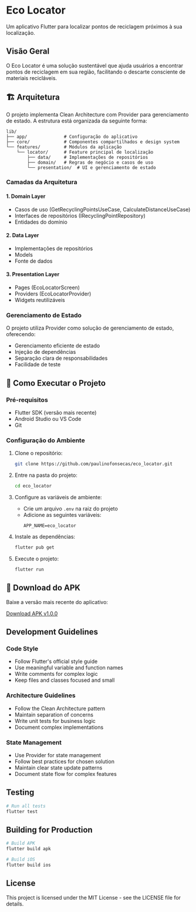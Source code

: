 # Eco Locator

Um aplicativo Flutter para localizar pontos de reciclagem próximos à sua localização.

## Visão Geral

O Eco Locator é uma solução sustentável que ajuda usuários a encontrar pontos de reciclagem em sua região, facilitando o descarte consciente de materiais recicláveis.

## 🏗️ Arquitetura

O projeto implementa Clean Architecture com Provider para gerenciamento de estado. A estrutura está organizada da seguinte forma:

```
lib/
├── app/              # Configuração do aplicativo
├── core/             # Componentes compartilhados e design system
└── features/         # Módulos da aplicação
    └── locator/      # Feature principal de localização
        ├── data/     # Implementações de repositórios
        ├── domain/   # Regras de negócio e casos de uso
        └── presentation/  # UI e gerenciamento de estado
```

### Camadas da Arquitetura

#### 1. Domain Layer
- Casos de uso (GetRecyclingPointsUseCase, CalculateDistanceUseCase)
- Interfaces de repositórios (IRecyclingPointRepository)
- Entidades do domínio

#### 2. Data Layer
- Implementações de repositórios
- Models
- Fonte de dados

#### 3. Presentation Layer
- Pages (EcoLocatorScreen)
- Providers (EcoLocatorProvider)
- Widgets reutilizáveis

### Gerenciamento de Estado

O projeto utiliza Provider como solução de gerenciamento de estado, oferecendo:
- Gerenciamento eficiente de estado
- Injeção de dependências
- Separação clara de responsabilidades
- Facilidade de teste

## 🚀 Como Executar o Projeto

### Pré-requisitos

- Flutter SDK (versão mais recente)
- Android Studio ou VS Code
- Git

### Configuração do Ambiente

1. Clone o repositório:
   ```bash
   git clone https://github.com/paulinofonsecas/eco_locator.git
   ```

2. Entre na pasta do projeto:
   ```bash
   cd eco_locator
   ```

3. Configure as variáveis de ambiente:
   - Crie um arquivo `.env` na raiz do projeto
   - Adicione as seguintes variáveis:
     ```env
     APP_NAME=eco_locator
     ```

4. Instale as dependências:
   ```bash
   flutter pub get
   ```

5. Execute o projeto:
   ```bash
   flutter run
   ```

## 📱 Download do APK

Baixe a versão mais recente do aplicativo:

[Download APK v1.0.0](https://github.com/paulinofonsecas/eco_locator/releases/latest) <!-- Atualize este link quando disponibilizar o APK -->

## Development Guidelines

### Code Style

- Follow Flutter's official style guide
- Use meaningful variable and function names
- Write comments for complex logic
- Keep files and classes focused and small

### Architecture Guidelines

- Follow the Clean Architecture pattern
- Maintain separation of concerns
- Write unit tests for business logic
- Document complex implementations

### State Management

- Use Provider for state management
- Follow best practices for chosen solution
- Maintain clear state update patterns
- Document state flow for complex features

## Testing

```bash
# Run all tests
flutter test

```

## Building for Production

```bash
# Build APK
flutter build apk

# Build iOS
flutter build ios
```

## License

This project is licensed under the MIT License - see the LICENSE file for details.


[coverage_badge]: coverage_badge.svg
[flutter_localizations_link]: https://api.flutter.dev/flutter/flutter_localizations/flutter_localizations-library.html
[internationalization_link]: https://flutter.dev/docs/development/accessibility-and-localization/internationalization
[license_badge]: https://img.shields.io/badge/license-MIT-blue.svg
[license_link]: https://opensource.org/licenses/MIT
[flutter_bunny_cli_link]: https://www.flutterbunny.xyz/
[flutter_bunny_cli_guide_link]: https://www.flutterbunny.xyz/set_up_guide/
